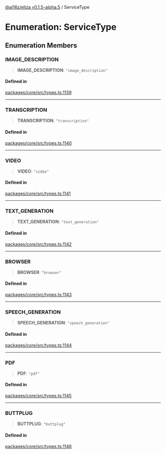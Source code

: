 [@ai16z/eliza v0.1.5-alpha.5](../index.md) / ServiceType

# Enumeration: ServiceType

## Enumeration Members

### IMAGE\_DESCRIPTION

> **IMAGE\_DESCRIPTION**: `"image_description"`

#### Defined in

[packages/core/src/types.ts:1139](https://github.com/Bacis/trendsagent-ai/blob/main/packages/core/src/types.ts#L1139)

***

### TRANSCRIPTION

> **TRANSCRIPTION**: `"transcription"`

#### Defined in

[packages/core/src/types.ts:1140](https://github.com/Bacis/trendsagent-ai/blob/main/packages/core/src/types.ts#L1140)

***

### VIDEO

> **VIDEO**: `"video"`

#### Defined in

[packages/core/src/types.ts:1141](https://github.com/Bacis/trendsagent-ai/blob/main/packages/core/src/types.ts#L1141)

***

### TEXT\_GENERATION

> **TEXT\_GENERATION**: `"text_generation"`

#### Defined in

[packages/core/src/types.ts:1142](https://github.com/Bacis/trendsagent-ai/blob/main/packages/core/src/types.ts#L1142)

***

### BROWSER

> **BROWSER**: `"browser"`

#### Defined in

[packages/core/src/types.ts:1143](https://github.com/Bacis/trendsagent-ai/blob/main/packages/core/src/types.ts#L1143)

***

### SPEECH\_GENERATION

> **SPEECH\_GENERATION**: `"speech_generation"`

#### Defined in

[packages/core/src/types.ts:1144](https://github.com/Bacis/trendsagent-ai/blob/main/packages/core/src/types.ts#L1144)

***

### PDF

> **PDF**: `"pdf"`

#### Defined in

[packages/core/src/types.ts:1145](https://github.com/Bacis/trendsagent-ai/blob/main/packages/core/src/types.ts#L1145)

***

### BUTTPLUG

> **BUTTPLUG**: `"buttplug"`

#### Defined in

[packages/core/src/types.ts:1146](https://github.com/Bacis/trendsagent-ai/blob/main/packages/core/src/types.ts#L1146)
